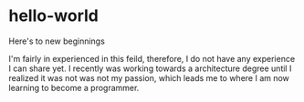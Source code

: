 # hello-world
Here's to new beginnings

I'm fairly in experienced in this feild, therefore, I do not have any experience I can share yet. I recently was working towards a architecture degree until I realized it was not was not my passion, which leads me to where I am now learning to become a programmer.
